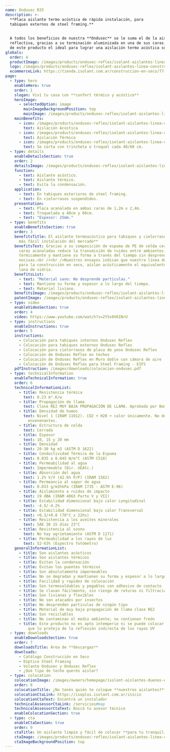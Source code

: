 ```yaml
---
name: Ondusec R25
description: >-
  **Placa aislante termo acústica de rápida instalación, para
  tabiques externos de steel framing.**
  
  
  A todos los beneficios de nuestra **Ondusec** se le suma el de la aislación térmica
  reflectiva, gracias a su terminación aluminizada en una de sus caras, haciendo
  de este producto el ideal para lograr una aislación termo acústica superior.
globals:
  order: 4
  productImage: /images/products/ondusec-reflex/isolant-aislantes-linea-construccion-en-seco-ondusec-reflex-producto-rollo.png
  logo: /images/products/ondusec-reflex/isolant-aislantes-linea-construccion-en-seco-ondusec-reflex-logo.webp
  ecommerceLink: https://tienda.isolant.com.ar/construccion-en-seco/77-ondusec-reflex.html
page:
  - type: hero
    enableHero: true
    order: 1
    slogan: Viví tu casa con **confort térmico y acústico**
    heroImage:
      - selectedOption: image
        mainImageBackgroundPosition: top
        mainImage: /images/products/ondusec-reflex/isolant-aislantes-linea-construccion-en-seco-ondusec-reflex-imagen.jpg
    mainBenefits:
      - icon: /images/products/ondusec-reflex/isolant-aislantes-linea-construccion-en-seco-ondusec-reflex-beneficio-1.svg
        text: Aislación Acústica
      - icon: /images/products/ondusec-reflex/isolant-aislantes-linea-construccion-en-seco-ondusec-reflex-beneficio-2.svg
        text: Aislación Térmica
      - icon: /images/products/ondusec-reflex/isolant-aislantes-linea-construccion-en-seco-ondusec-reflex-beneficio-3.svg
        text: Se corta con trincheta o troquel cada 40/60 cm.
  - type: details
    enableDetailsSection: true
    order: 2
    detailsImage: /images/products/ondusec-reflex/isolant-aislantes-linea-construccion-en-seco-ondusec-reflex-imagen-detalle.jpg
    function:
      - text: Aislante acústico.
      - text: Aislante térmico.
      - text: Evita la condensación.
    application:
      - text: En tabiques exteriores de steel framing.
      - text: En cielorrasos suspendidos.
    presentation:
      - text: Placa acanalada en ambas caras de 1,2m x 2,4m.
      - text: Troquelada a 40cm y 60cm.
      - text: "Espesor: 25mm."
  - type: benefits
    enableBenefitsSection: true
    order: 3
    benefitsTitle: El aislante termoacústico para tabiques y cielorrasos **de
      más fácil instalación del mercado**
    benefitsText: Gracias a su composición de espuma de PE de celda cerrada con dos
      caras acanaladas reduce la transmisión de ruidos entre ambientes, aisla
      térmicamente y mantiene su forma a través del tiempo sin desprender partículas
      nocivas.<br /><br />Nuestros ensayos indican que nuestra línea de aislantes
      para la construcción en seco, aíslan acústicamente el equivalente a 50mm. de
      lana de vidrio.
    benefitsList:
      - text: "Material sano: No desprende partículas."
      - text: Mantiene su forma y espesor a lo largo del tiempo.
      - text: Material liviano.
    benefitsImage: /images/products/ondusec-reflex/isolant-aislantes-linea-construccion-en-seco-ondusec-reflex-beneficio-exclusivo.jpg
    patentImage: /images/products/ondusec-reflex/isolant-aislantes-linea-construccion-en-seco-ondusec-reflex-patente.png
  - type: video
    enableVideoSection: true
    order: 4
    video: https://www.youtube.com/watch?v=2YSv8V6INrU
  - type: instructions
    enableInstructions: true
    order: 5
    instructions:
      - Colocación para tabiques internos Ondusec Reflex
      - Colocación para tabiques externos Ondusec Reflex
      - Colocación para cielorrasos de placa de yeso Ondusec Reflex
      - Colocación de Ondusec Reflex en techos
      - Colocación de Ondusec Reflex en Muro doble con cámara de aire
      - Colocación de Ondusec Reflex para Steel Framing - EIFS
    pdfInstruction: /images/downloads/colocacion-ondusec.pdf
  - type: technicalInformation
    enableTechnicalInformation: true
    order: 6
    technicalInformationList:
      - title: Resistencia térmica
        text: 0.23 m².K/w
      - title: Propagación de llama
        text: Clase RE2 MUY BAJA PROPAGACIÓN DE LLAMA. Aprobada por Bomberos Argentina.
      - title: Densidad de humos
        text: Nivel 1 (IRAM 11912). CO2 + H20 + calor únicamente. No desprende gases
          envenenantes.
      - title: Estructura de celda
        text: Cerrada
      - title: Espesor
        text: 10, 15 y 20 mm
      - title: Densidad
        text: 20-30 kg m3 (ASTM D 1622)
      - title: Conductividad Térmica de la Espuma
        text: 0.035 a 0.045 W/m°C (ASTM C518)
      - title: Permeabilidad al agua
        text: Impermeable (Dir. UEAtc.)
      - title: Absorción del agua
        text: 1.2% V/V (42.6% P/P) (IRAM 1582)
      - title: Permeancia al vapor de agua
        text: 0.033 g/m2hkPa (IRAM 1735 - ASTM E-96)
      - title: Aislamiento a ruidos de impacto
        text: 19 dBA (IRAM 4063 Parte V y VII)
      - title: Estabilidad dimensional bajo calor Longitudinal
        text: -4.5/-4.2%
      - title: Estabilidad dimensional bajo calor Transversal
        text: +0.3/+0.8 (70°C x 22hs)
      - title: Resistencia a los aceites minerales
        text: SAE 30 15 días 23°C
      - title: Resistencia al ozono
        text: No hay agrietamiento (ASTM D 1171)
      - title: Permeabilidad a los rayos de luz
        text: 52-63% (Espectro fotómetro)
    generalInformationList:
      - title: Son aislantes acústicos
      - title: Son aislantes térmicos
      - title: Evitan la condensación
      - title: Evitan los puentes térmicos
      - title: Son absolutamente impermeables
      - title: No se degradan y mantienen su forma y espesor a lo largo del tiempo
      - title: Facilidad y rapidez de colocación
      - title: Son termosoldables y pegables con adhesivo de contacto
      - title: Se clavan fácilmente, sin riesgo de roturas ni filtraciones
      - title: Son livianas y flexibles
      - title: No son atacados por insectos
      - title: No desprenden partículas de ningún tipo
      - title: Material de muy baja propagación de llama clase RE2
      - title: Son reciclables
      - title: No contaminan el medio ambiente; no contienen freón
      - title: Este producto no es apto intemperie ni se puede colocar sin un cielorraso
          que lo proteja de la reflexión indirecta de los rayos UV
  - type: downloads
    enableDownloadsSection: true
    order: 7
    downloadsTitle: Área de **descargas**
    downloads:
      - Catálogo Construcción en Seco
      - Díptico Steel Framing
      - Volante Ondusec y Ondusec Reflex
      - ¿Qué tipo de techo querés aislar?
  - type: colocation
    colocationImage: /images/owners/homepage/isolant-aislantes-duenos-e-inquilinos-isoplus-colocation.jpg
    order: 8
    colocationTitle: ¿No tenés quién te coloque **nuestros aislantes?**
    colocationCtaLink: https://isoplus.isolant.com.ar/inicio
    colocationCtaText: Encontrá un instalador
    technicalAssessorCtaLink: /servicios#map
    technicalAssessorCtaText: Buscá tu asesor técnico
    enableColocationSection: true
  - type: cta
    enableCtaSection: true
    order: 9
    ctaTitle: Un aislante limpio y fácil de colocar **para tu tranquilidad**
    ctaImage: /images/products/ondusec-reflex/isolant-aislantes-linea-construccion-en-seco-ondusec-reflex-cta-fondo.jpg
    ctaImageBackgroundPosition: top
---
```

